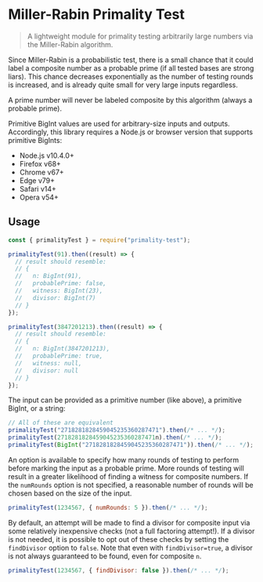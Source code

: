 # Miller-Rabin Primality Test

> A lightweight module for primality testing arbitrarily large numbers via the Miller-Rabin algorithm.

Since Miller-Rabin is a probabilistic test, there is a small chance that it could label a composite number as a probable prime (if all tested bases are strong liars).
This chance decreases exponentially as the number of testing rounds is increased, and is already quite small for very large inputs regardless.

A prime number will never be labeled composite by this algorithm (always a probable prime).

Primitive BigInt values are used for arbitrary-size inputs and outputs. Accordingly, this library requires a Node.js or browser version that supports primitive BigInts:

 - Node.js v10.4.0+
 - Firefox v68+
 - Chrome v67+
 - Edge v79+
 - Safari v14+
 - Opera v54+

## Usage

```js
const { primalityTest } = require("primality-test");

primalityTest(91).then((result) => {
  // result should resemble:
  // {
  //   n: BigInt(91),
  //   probablePrime: false,
  //   witness: BigInt(23),
  //   divisor: BigInt(7)
  // }
});

primalityTest(3847201213).then((result) => {
  // result should resemble:
  // {
  //   n: BigInt(3847201213),
  //   probablePrime: true,
  //   witness: null,
  //   divisor: null
  // }
});
```

The input can be provided as a primitive number (like above), a primitive BigInt, or a string:
```js
// All of these are equivalent
primalityTest("2718281828459045235360287471").then(/* ... */);
primalityTest(2718281828459045235360287471n).then(/* ... */);
primalityTest(BigInt("2718281828459045235360287471")).then(/* ... */);
```

An option is available to specify how many rounds of testing to perform before marking the input as a probable prime.
More rounds of testing will result in a greater likelihood of finding a witness for composite numbers.
If the `numRounds` option is not specified, a reasonable number of rounds will be chosen based on the size of the input.
```js
primalityTest(1234567, { numRounds: 5 }).then(/* ... */);
```

By default, an attempt will be made to find a divisor for composite input via some relatively inexpensive checks (not a full factoring attempt!).
If a divisor is not needed, it is possible to opt out of these checks by setting the `findDivisor` option to `false`.
Note that even with `findDivisor=true`, a divisor is not always guaranteed to be found, even for composite `n`.
```js
primalityTest(1234567, { findDivisor: false }).then(/* ... */);
```